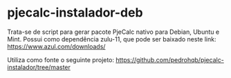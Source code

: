 # pjecalc-instalador-deb
Trata-se de script para gerar pacote PjeCalc nativo para Debian, Ubuntu e Mint. Possui como dependência zulu-11, que pode ser baixado neste link: https://www.azul.com/downloads/

Utiliza como fonte o seguinte projeto: https://github.com/pedrohqb/pjecalc-instalador/tree/master

